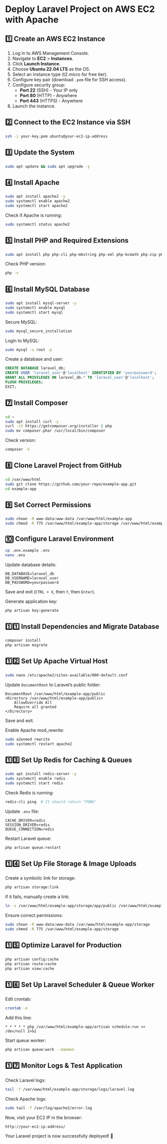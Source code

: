 # Deploy Laravel Project on AWS EC2 with Apache

## **1️⃣ Create an AWS EC2 Instance**
1. Log in to AWS Management Console.
2. Navigate to **EC2** > **Instances**.
3. Click **Launch Instance**.
4. Choose **Ubuntu 22.04 LTS** as the OS.
5. Select an instance type (t2.micro for free tier).
6. Configure key pair (download `.pem` file for SSH access).
7. Configure security group:
   - **Port 22** (SSH) - Your IP only
   - **Port 80** (HTTP) - Anywhere
   - **Port 443** (HTTPS) - Anywhere
8. Launch the instance.

## **2️⃣ Connect to the EC2 Instance via SSH**
```bash
ssh -i your-key.pem ubuntu@your-ec2-ip-address
```

## **3️⃣ Update the System**
```bash
sudo apt update && sudo apt upgrade -y
```

## **4️⃣ Install Apache**
```bash
sudo apt install apache2 -y
sudo systemctl enable apache2
sudo systemctl start apache2
```
Check if Apache is running:
```bash
sudo systemctl status apache2
```

## **5️⃣ Install PHP and Required Extensions**
```bash
sudo apt install php php-cli php-mbstring php-xml php-bcmath php-zip php-curl php-tokenizer php-fileinfo php-redis php-gd unzip -y
```
Check PHP version:
```bash
php -v
```

## **6️⃣ Install MySQL Database**
```bash
sudo apt install mysql-server -y
sudo systemctl enable mysql
sudo systemctl start mysql
```
Secure MySQL:
```bash
sudo mysql_secure_installation
```
Login to MySQL:
```bash
sudo mysql -u root -p
```
Create a database and user:
```sql
CREATE DATABASE laravel_db;
CREATE USER 'laravel_user'@'localhost' IDENTIFIED BY 'yourpassword';
GRANT ALL PRIVILEGES ON laravel_db.* TO 'laravel_user'@'localhost';
FLUSH PRIVILEGES;
EXIT;
```

## **7️⃣ Install Composer**
```bash
cd ~
sudo apt install curl -y
curl -sS https://getcomposer.org/installer | php
sudo mv composer.phar /usr/local/bin/composer
```
Check version:
```bash
composer -V
```

## **8️⃣ Clone Laravel Project from GitHub**
```bash
cd /var/www/html
sudo git clone https://github.com/your-repo/example-app.git
cd example-app
```

## **9️⃣ Set Correct Permissions**
```bash
sudo chown -R www-data:www-data /var/www/html/example-app
sudo chmod -R 775 /var/www/html/example-app/storage /var/www/html/example-app/bootstrap/cache
```

## **🔟 Configure Laravel Environment**
```bash
cp .env.example .env
nano .env
```
Update database details:
```
DB_DATABASE=laravel_db
DB_USERNAME=laravel_user
DB_PASSWORD=yourpassword
```
Save and exit (`CTRL + X`, then `Y`, then `Enter`).

Generate application key:
```bash
php artisan key:generate
```

## **1️⃣1️⃣ Install Dependencies and Migrate Database**
```bash
composer install
php artisan migrate
```

## **1️⃣2️⃣ Set Up Apache Virtual Host**
```bash
sudo nano /etc/apache2/sites-available/000-default.conf
```
Update `DocumentRoot` to Laravel’s public folder:
```
DocumentRoot /var/www/html/example-app/public
<Directory /var/www/html/example-app/public>
    AllowOverride All
    Require all granted
</Directory>
```
Save and exit.

Enable Apache mod_rewrite:
```bash
sudo a2enmod rewrite
sudo systemctl restart apache2
```

## **1️⃣3️⃣ Set Up Redis for Caching & Queues**
```bash
sudo apt install redis-server -y
sudo systemctl enable redis
sudo systemctl start redis
```
Check Redis is running:
```bash
redis-cli ping  # It should return "PONG"
```
Update `.env` file:
```
CACHE_DRIVER=redis
SESSION_DRIVER=redis
QUEUE_CONNECTION=redis
```
Restart Laravel queue:
```bash
php artisan queue:restart
```

## **1️⃣4️⃣ Set Up File Storage & Image Uploads**
Create a symbolic link for storage:
```bash
php artisan storage:link
```
If it fails, manually create a link:
```bash
ln -s /var/www/html/example-app/storage/app/public /var/www/html/example-app/public/storage
```
Ensure correct permissions:
```bash
sudo chown -R www-data:www-data /var/www/html/example-app/storage
sudo chmod -R 775 /var/www/html/example-app/storage
```

## **1️⃣5️⃣ Optimize Laravel for Production**
```bash
php artisan config:cache
php artisan route:cache
php artisan view:cache
```

## **1️⃣6️⃣ Set Up Laravel Scheduler & Queue Worker**
Edit crontab:
```bash
crontab -e
```
Add this line:
```
* * * * * php /var/www/html/example-app/artisan schedule:run >> /dev/null 2>&1
```
Start queue worker:
```bash
php artisan queue:work --daemon
```

## **1️⃣7️⃣ Monitor Logs & Test Application**
Check Laravel logs:
```bash
tail -f /var/www/html/example-app/storage/logs/laravel.log
```
Check Apache logs:
```bash
sudo tail -f /var/log/apache2/error.log
```

Now, visit your EC2 IP in the browser:
```
http://your-ec2-ip-address/
```
Your Laravel project is now successfully deployed! 🚀

